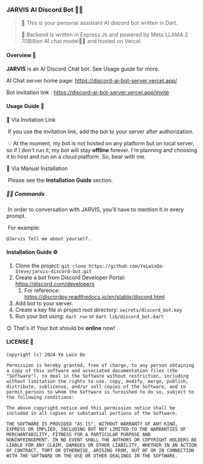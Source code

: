 ### JARVIS AI Discord Bot 💬🤖



>   🎯 This is your personal assistant AI discord bot written in Dart.
>
>   🎯 Backend is written in Express Js and powered by Meta LLAMA 2 70Billion AI chat model🦙🦙 and hosted on Vercel.



#### Overview 🪸

**JARVIS** is an AI Discord Chat bot. See Usage guide for more.



AI Chat server home page: https://discord-ai-bot-server.vercel.app/

Bot invitation link : https://discord-ai-bot-server.vercel.app/invite



#### Usage Guide 🔬

🔗 Via Invitation Link

​	If you use the invitation link, add the bot to your server after authorization.

​	💡 At the moment, my bot is not hosted on any platform but on local server, so if I don't run it, my bot will stay **offline** forever. I'm planning and choosing it to host and run on a cloud platform. So, bear with me. 



🦽 Via Manual Installation

​	Please see the **Installation Guide** section. 



##### 💬💬 Commands

​	In order to conversation with JARVIS, you'll have to mention it in every prompt. 

​	For example:

```prompt
@Jarvis Tell me about yourself.
```



#### Installation Guide ⚙️



1.   Clone the project: `git clone https://github.com/YeLwinOo-Steve/jarvis-discord-bot.git`
2.   Create a bot from Discord Developer Portal: https://discord.com/developers
     1.   For reference: https://discordpy.readthedocs.io/en/stable/discord.html
3.   Add bot to your server.
4.   Create a key file in project root directory: `secrets/discord_bot.key`
5.   Run your bot using: `dart run` or `dart lib/discord_bot.dart` 

😉 That's it! Your bot should be **online** now!

#### LICENSE 🪪



```LICENSE
Copyright (c) 2024 Ye Lwin Oo

Permission is hereby granted, free of charge, to any person obtaining
a copy of this software and associated documentation files (the
"Software"), to deal in the Software without restriction, including
without limitation the rights to use, copy, modify, merge, publish,
distribute, sublicense, and/or sell copies of the Software, and to
permit persons to whom the Software is furnished to do so, subject to
the following conditions:

The above copyright notice and this permission notice shall be
included in all copies or substantial portions of the Software.

THE SOFTWARE IS PROVIDED "AS IS", WITHOUT WARRANTY OF ANY KIND,
EXPRESS OR IMPLIED, INCLUDING BUT NOT LIMITED TO THE WARRANTIES OF
MERCHANTABILITY, FITNESS FOR A PARTICULAR PURPOSE AND
NONINFRINGEMENT. IN NO EVENT SHALL THE AUTHORS OR COPYRIGHT HOLDERS BE
LIABLE FOR ANY CLAIM, DAMAGES OR OTHER LIABILITY, WHETHER IN AN ACTION
OF CONTRACT, TORT OR OTHERWISE, ARISING FROM, OUT OF OR IN CONNECTION
WITH THE SOFTWARE OR THE USE OR OTHER DEALINGS IN THE SOFTWARE.
```







